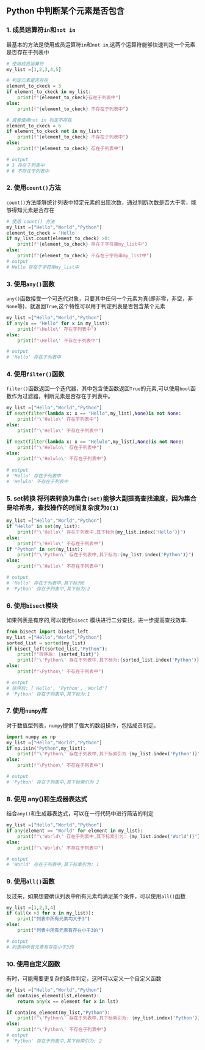 ## Python 中判断某个元素是否包含
### 1. 成员运算符`in`和`not in`
最基本的方法是使用成员运算符`in`和`not in`,这两个运算符能够快速判定一个元素是否存在于列表中
```python
# 使用成员运算符
my_list =[1,2,3,4,5]

# 判定元素是否存在
element_to_ckeck = 3
if element_to_ckeck in my_list:
    print(f"{element_to_ckeck}存在于列表中")
else:
    print(f"{element_to_ckeck} 不存在于列表中")

# 或者使用not in 判定不存在
element_to_ckeck = 6 
if element_to_ckeck not in my_list:
    print(f"{element_to_ckeck} 不存在于列表中")
else:
    print(f"{element_to_ckeck} 存在于列表中")

# output
# 3 存在于列表中
# 6 不存在于列表中
```
### 2. 使用`count()`方法
`count()`方法能够统计列表中特定元素的出现次数，通过判断次数是否大于零，能够得知元素是否存在
```python
# 使用 count() 方法
my_list =["Hello","World","Python"]
element_to_check = 'Hello'
if my_list.count(element_to_check) >0:
    print(f"{element_to_check} 存在于字符串my_list中")
else:
    print(f"{element_to_check} 不存在于字符串my_list中")
# output
# Hello 存在于字符串my_list中
```
### 3. 使用`any()`函数
`any()`函数接受一个可迭代对象，只要其中任何一个元素为真(即非零，非空，非`None`等)，就返回`True`,这个特性可以用于判定列表是否包含某个元素
```python
my_list =["Hello","World","Python"]
if any(x == "Hello" for x in my_list):
    print(f"\Hello\' 存在于列表中")
else:
    print(f"\Hello\' 不存在于列表中")

# output
# 'Hello' 存在于列表中
```
### 4. 使用`filter()`函数
`filter()`函数返回一个迭代器，其中包含使函数返回`True`的元素,可以使用`bool`函数作为过滤器，判断元素是否存在于列表中。
```python
my_list =["Hello","World","Python"]
if next(filter(lambda x: x == "Hello",my_list),None)is not None:
    print(f"\'Hello\' 存在于列表中")
else:
    print(f"\'Hello\' 不存在于列表中")

if next(filter(lambda x: x == "Helwlo",my_list),None)is not None:
    print(f"\'Helwlo\' 存在于列表中")
else:
    print(f"\'Helwlo\' 不存在于列表中")
    
# output
# 'Hello' 存在于列表中
# 'Helwlo' 不存在于列表中
```

### 5. set转换 将列表转换为集合`(set)`能够大副提高查找速度，因为集合是哈希表，查找操作的时间复杂度为`O(1)`
```python
my_list =["Hello","World","Python"]
if "Hello" in set(my_list):
    print(f"\'Hello\' 存在于列表中,其下标为{my_list.index('Hello')}")
else:
    print(f"\'Hello\' 不存在于列表中")
if "Python" in set(my_list):
    print(f"\'Python\' 存在于列表中,其下标为:{my_list.index('Python')}")
else:
    print(f"\'Hello\' 不存在于列表中")

# output
# 'Hello' 存在于列表中,其下标为0
# 'Python' 存在于列表中,其下标为:2
```
### 6. 使用`bisect`模块
如果列表是有序的,可以使用`bisect` 模块进行二分查找，进一步提高查找效率.
```python
from bisect import bisect_left
my_list =["Hello","World","Python"]
sorted_list = sorted(my_list)
if bisect_left(sorted_list,"Python"):
    print(f"排序后: {sorted_list}")
    print(f"\'Python\' 存在于列表中,其下标为:{sorted_list.index('Python')}")
else:
    print(f"\Python\' 不存在于列表中")

# output
# 排序后: ['Hello', 'Python', 'World']
# 'Python' 存在于列表中,其下标为:1
```
### 7. 使用`numpy`库
对于数值型列表，`numpy`提供了强大的数组操作，包括成员判定。
```python
import numpy as np
my_list =["Hello","World","Python"]
if np.isin("Python",my_list):
    print(f"\'Python\' 存在于列表中,其下标索引为 {my_list.index('Python')}")
else:
    print(f"\Python\' 不存在于列表中")

# output
# 'Python' 存在于列表中,其下标索引为 2
```
### 8. 使用 any()和生成器表达式
结合`any()`和生成器表达式，可以在一行代码中进行简洁的判定
```python
my_list =["Hello","World","Python"]
if any(element == "World" for element in my_list):
    print(f"\'World\' 存在于列表中,其下标索引为: {my_list.index('World')}")
else:
    print(f"\'World\' 不存在于列表中")

# output
# 'World' 存在于列表中,其下标索引为: 1
```

### 9. 使用`all()`函数
反过来，如果想要确认列表中所有元素均满足某个条件，可以使用`all()`函数
```python
my_list =[1,2,3,4]
if (all(x >3 for x in my_list)):
    print("列表中所有元素均大于3")
else:
    print("列表中所有元素有存在小于3的")

# output
# 列表中所有元素有存在小于3的
```
### 10. 使用自定义函数
有时，可能需要更复杂的条件判定，这时可以定义一个自定义函数
```python
my_list =["Hello","World","Python"]
def contains_element(lst,element):
    return any(x == element for x in lst)

if contains_element(my_list,"Python"):
    print(f"\'Python\' 存在于列表中,其下标索引为: {my_list.index('Python')}")
else:
    print(f"\'Python\' 不存在于列表中")
# output
# 'Python' 存在于列表中,其下标索引为: 2
```
